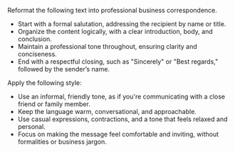 Reformat the following text into professional business correspondence.  
- Start with a formal salutation, addressing the recipient by name or title.  
- Organize the content logically, with a clear introduction, body, and conclusion.  
- Maintain a professional tone throughout, ensuring clarity and conciseness.  
- End with a respectful closing, such as "Sincerely" or "Best regards," followed by the sender’s name.


Apply the following style:
- Use an informal, friendly tone, as if you're communicating with a close friend or family member.  
- Keep the language warm, conversational, and approachable.  
- Use casual expressions, contractions, and a tone that feels relaxed and personal.  
- Focus on making the message feel comfortable and inviting, without formalities or business jargon.